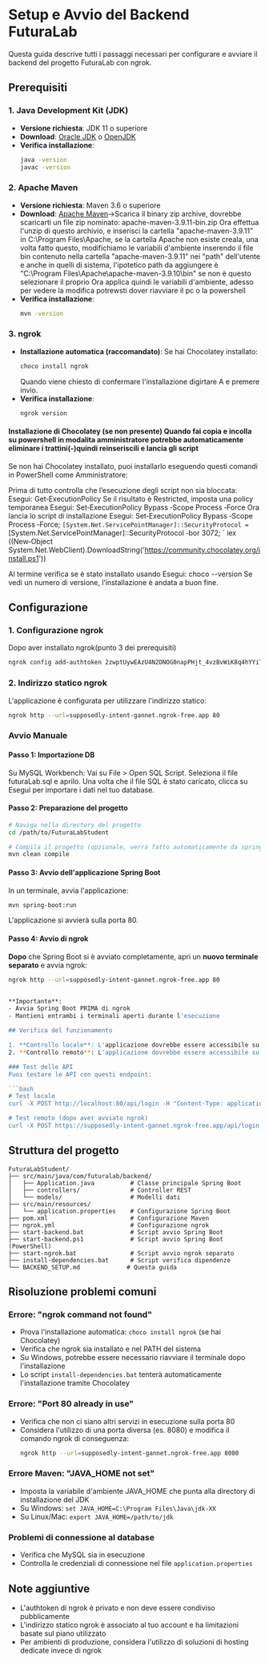 # Setup e Avvio del Backend FuturaLab

Questa guida descrive tutti i passaggi necessari per configurare e avviare il backend del progetto FuturaLab con ngrok.

## Prerequisiti

### 1. Java Development Kit (JDK)
- **Versione richiesta**: JDK 11 o superiore
- **Download**: [Oracle JDK](https://www.oracle.com/java/technologies/downloads/) o [OpenJDK](https://openjdk.org/)
- **Verifica installazione**: 
  ```bash
  java -version
  javac -version
  ```

### 2. Apache Maven
- **Versione richiesta**: Maven 3.6 o superiore
- **Download**: [Apache Maven](https://maven.apache.org/download.cgi)->Scarica il binary zip archive, dovrebbe scaricarti un file zip nominato: apache-maven-3.9.11-bin.zip
                Ora effettua l'unzip di questo archivio, e inserisci la cartella "apache-maven-3.9.11" in C:\Program Files\Apache, se la cartella Apache non esiste creala, una volta fatto questo, modifichiamo le variabili d'ambiente
                inserendo il file bin contenuto nella cartella "apache-maven-3.9.11" nei "path" dell'utente e anche in quelli di sistema, l'ipotetico path da aggiungere è "C:\Program Files\Apache\apache-maven-3.9.10\bin" se non è questo selezionare il proprio
                Ora applica quindi le variabili d'ambiente, adesso per vedere la modifica potrewsti dover riavviare il pc o la powershell
- **Verifica installazione**:
  ```bash
  mvn -version
  ```

### 3. ngrok
- **Installazione automatica (raccomandato)**: Se hai Chocolatey installato:
  ```bash
  choco install ngrok
  ```
  Quando viene chiesto di confermare l'installazione digirtare A e premere invio.
- **Verifica installazione**:
  ```bash
  ngrok version
  ```

#### Installazione di Chocolatey (se non presente) Quando fai copia e incolla su powershell in modalita amministratore potrebbe automaticamente eliminare i trattini(-)quindi reinseriscili e lancia gli script
Se non hai Chocolatey installato, puoi installarlo eseguendo questi comandi in PowerShell come Amministratore:

Prima di tutto controlla che l’esecuzione degli script non sia bloccata:
Esegui:
    Get‑ExecutionPolicy
Se il risultato è Restricted, imposta una policy temporanea
Esegui:
    Set‑ExecutionPolicy Bypass ‑Scope Process ‑Force
Ora lancia lo script di installazione 
Esegui:
    Set‑ExecutionPolicy Bypass ‑Scope Process ‑Force; `
[System.Net.ServicePointManager]::SecurityProtocol = `
    [System.Net.ServicePointManager]::SecurityProtocol ‑bor 3072; `
iex ((New‑Object System.Net.WebClient).DownloadString('https://community.chocolatey.org/install.ps1'))

Al termine verifica se è stato installato usando 
Esegui:
    choco --version
Se vedi un numero di versione, l’installazione è andata a buon fine.

## Configurazione

### 1. Configurazione ngrok
Dopo aver installato ngrok(punto 3 dei prerequisiti)
```bash
ngrok config add-authtoken 2zwptUywEAzU4N2DNOG0napPHjt_4vzBvWiK8q4hYYiTJ3mu9
 ```

### 2. Indirizzo statico ngrok
L'applicazione è configurata per utilizzare l'indirizzo statico:
```bash
ngrok http --url=supposedly-intent-gannet.ngrok-free.app 80
```
### Avvio Manuale

#### Passo 1: Importazione DB
Su MySQL Workbench:
    Vai su File > Open SQL Script.
    Seleziona il file futuraLab.sql e aprilo.
    Una volta che il file SQL è stato caricato, clicca su Esegui per importare i dati nel tuo database.

#### Passo 2: Preparazione del progetto
```bash
# Naviga nella directory del progetto
cd /path/to/FuturaLabStudent

# Compila il progetto (opzionale, verrà fatto automaticamente da spring-boot:run)
mvn clean compile
```

#### Passo 3: Avvio dell'applicazione Spring Boot
In un terminale, avvia l'applicazione:

```bash
mvn spring-boot:run
```

L'applicazione si avvierà sulla porta 80.

#### Passo 4: Avvio di ngrok
**Dopo** che Spring Boot si è avviato completamente, apri un **nuovo terminale separato** e avvia ngrok:

```bash
ngrok http --url=supposedly-intent-gannet.ngrok-free.app 80


**Importante**: 
- Avvia Spring Boot PRIMA di ngrok
- Mantieni entrambi i terminali aperti durante l'esecuzione

## Verifica del funzionamento

1. **Controllo locale**: L'applicazione dovrebbe essere accessibile su `http://localhost:80`
2. **Controllo remoto**: L'applicazione dovrebbe essere accessibile su `https://supposedly-intent-gannet.ngrok-free.app`

### Test delle API
Puoi testare le API con questi endpoint:

```bash
# Test locale
curl -X POST http://localhost:80/api/login -H "Content-Type: application/json" -d '{"username":"test","password":"test"}'

# Test remoto (dopo aver avviato ngrok)
curl -X POST https://supposedly-intent-gannet.ngrok-free.app/api/login -H "Content-Type: application/json" -d '{"username":"test","password":"test"}'
```

## Struttura del progetto

```
FuturaLabStudent/
├── src/main/java/com/futuralab/backend/
│   ├── Application.java          # Classe principale Spring Boot
│   ├── controllers/              # Controller REST
│   └── models/                   # Modelli dati
├── src/main/resources/
│   └── application.properties    # Configurazione Spring Boot
├── pom.xml                       # Configurazione Maven
├── ngrok.yml                     # Configurazione ngrok
├── start-backend.bat             # Script avvio Spring Boot
├── start-backend.ps1             # Script avvio Spring Boot (PowerShell)
├── start-ngrok.bat               # Script avvio ngrok separato
├── install-dependencies.bat      # Script verifica dipendenze
└── BACKEND_SETUP.md             # Questa guida
```


## Risoluzione problemi comuni

### Errore: "ngrok command not found"
- Prova l'installazione automatica: `choco install ngrok` (se hai Chocolatey)
- Verifica che ngrok sia installato e nel PATH del sistema
- Su Windows, potrebbe essere necessario riavviare il terminale dopo l'installazione
- Lo script `install-dependencies.bat` tenterà automaticamente l'installazione tramite Chocolatey

### Errore: "Port 80 already in use"
- Verifica che non ci siano altri servizi in esecuzione sulla porta 80
- Considera l'utilizzo di una porta diversa (es. 8080) e modifica il comando ngrok di conseguenza:
  ```bash
  ngrok http --url=supposedly-intent-gannet.ngrok-free.app 8080
  ```

### Errore Maven: "JAVA_HOME not set"
- Imposta la variabile d'ambiente JAVA_HOME che punta alla directory di installazione del JDK
- Su Windows: `set JAVA_HOME=C:\Program Files\Java\jdk-XX`
- Su Linux/Mac: `export JAVA_HOME=/path/to/jdk`

### Problemi di connessione al database
- Verifica che MySQL sia in esecuzione
- Controlla le credenziali di connessione nel file `application.properties`

## Note aggiuntive

- L'authtoken di ngrok è privato e non deve essere condiviso pubblicamente
- L'indirizzo statico ngrok è associato al tuo account e ha limitazioni basate sul piano utilizzato
- Per ambienti di produzione, considera l'utilizzo di soluzioni di hosting dedicate invece di ngrok 